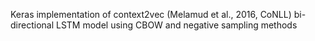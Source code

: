 Keras implementation of context2vec (Melamud et al., 2016, CoNLL)
bi-directional LSTM model using CBOW and negative sampling methods